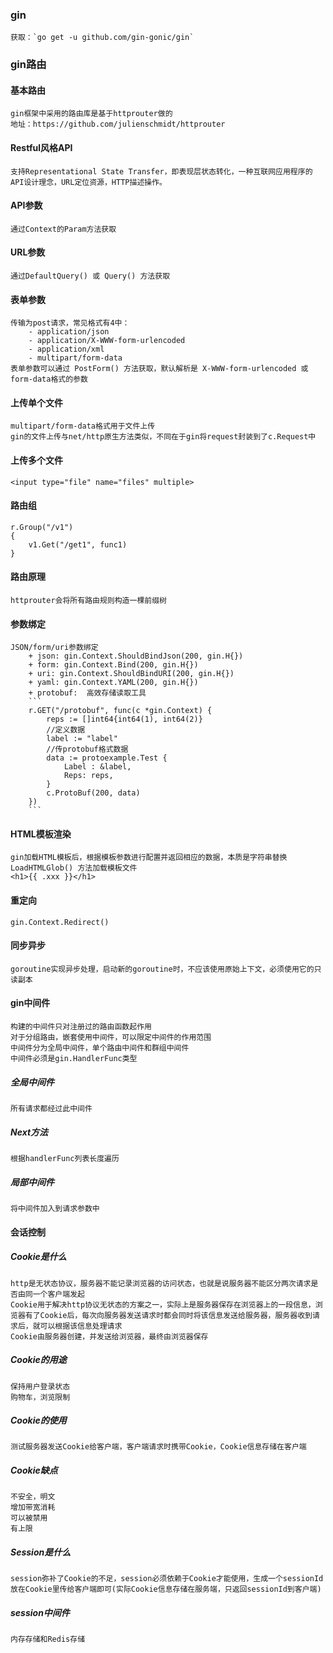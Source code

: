 ### gin
    获取：`go get -u github.com/gin-gonic/gin`
### gin路由
#### 基本路由
    gin框架中采用的路由库是基于httprouter做的
    地址：https://github.com/julienschmidt/httprouter
#### Restful风格API
    支持Representational State Transfer，即表现层状态转化，一种互联网应用程序的API设计理念，URL定位资源，HTTP描述操作。
#### API参数
    通过Context的Param方法获取
#### URL参数
    通过DefaultQuery() 或 Query() 方法获取
#### 表单参数
    传输为post请求，常见格式有4中：
        - application/json
        - application/X-WWW-form-urlencoded
        - application/xml
        - multipart/form-data
    表单参数可以通过 PostForm() 方法获取，默认解析是 X-WWW-form-urlencoded 或 form-data格式的参数
#### 上传单个文件
    multipart/form-data格式用于文件上传
    gin的文件上传与net/http原生方法类似，不同在于gin将request封装到了c.Request中
#### 上传多个文件
    <input type="file" name="files" multiple>
#### 路由组
    r.Group("/v1")
    {
        v1.Get("/get1", func1)
    }
#### 路由原理
    httprouter会将所有路由规则构造一棵前缀树
#### 参数绑定
    JSON/form/uri参数绑定
        + json: gin.Context.ShouldBindJson(200, gin.H{})
        + form: gin.Context.Bind(200, gin.H{})
        + uri: gin.Context.ShouldBindURI(200, gin.H{})
        + yaml: gin.Context.YAML(200, gin.H{})
        + protobuf:  高效存储读取工具
        ```
        r.GET("/protobuf", func(c *gin.Context) {
            reps := []int64{int64(1), int64(2)}
            //定义数据
            label := "label"
            //传protobuf格式数据
            data := protoexample.Test {
                Label : &label,
                Reps: reps,
            }
            c.ProtoBuf(200, data)
        })
        ```
#### HTML模板渲染
    gin加载HTML模板后，根据模板参数进行配置并返回相应的数据，本质是字符串替换
    LoadHTMLGlob() 方法加载模板文件
    <h1>{{ .xxx }}</h1>
#### 重定向
    gin.Context.Redirect()
#### 同步异步
    goroutine实现异步处理，启动新的goroutine时，不应该使用原始上下文，必须使用它的只读副本
#### gin中间件
    构建的中间件只对注册过的路由函数起作用
    对于分组路由，嵌套使用中间件，可以限定中间件的作用范围
    中间件分为全局中间件，单个路由中间件和群组中间件
    中间件必须是gin.HandlerFunc类型
##### 全局中间件
    所有请求都经过此中间件
##### Next方法
    根据handlerFunc列表长度遍历
##### 局部中间件
    将中间件加入到请求参数中
#### 会话控制
##### Cookie是什么
    http是无状态协议，服务器不能记录浏览器的访问状态，也就是说服务器不能区分两次请求是否由同一个客户端发起
    Cookie用于解决http协议无状态的方案之一，实际上是服务器保存在浏览器上的一段信息，浏览器有了Cookie后，每次向服务器发送请求时都会同时将该信息发送给服务器，服务器收到请求后，就可以根据该信息处理请求
    Cookie由服务器创建，并发送给浏览器，最终由浏览器保存
##### Cookie的用途
    保持用户登录状态
    购物车，浏览限制
##### Cookie的使用
    测试服务器发送Cookie给客户端，客户端请求时携带Cookie，Cookie信息存储在客户端
##### Cookie缺点
    不安全，明文
    增加带宽消耗
    可以被禁用
    有上限
##### Session是什么
    session弥补了Cookie的不足，session必须依赖于Cookie才能使用，生成一个sessionId放在Cookie里传给客户端即可(实际Cookie信息存储在服务端，只返回sessionId到客户端)
##### session中间件
    内存存储和Redis存储
